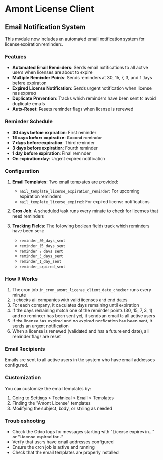 # Amont License Client

## Email Notification System

This module now includes an automated email notification system for license expiration reminders.

### Features

- **Automated Email Reminders**: Sends email notifications to all active users when licenses are about to expire
- **Multiple Reminder Points**: Sends reminders at 30, 15, 7, 3, and 1 days before expiration
- **Expired License Notification**: Sends urgent notification when license has expired
- **Duplicate Prevention**: Tracks which reminders have been sent to avoid duplicate emails
- **Auto-Reset**: Resets reminder flags when license is renewed

### Reminder Schedule

- **30 days before expiration**: First reminder
- **15 days before expiration**: Second reminder  
- **7 days before expiration**: Third reminder
- **3 days before expiration**: Fourth reminder
- **1 day before expiration**: Final reminder
- **On expiration day**: Urgent expired notification

### Configuration

1. **Email Templates**: Two email templates are provided:
   - `mail_template_license_expiration_reminder`: For upcoming expiration reminders
   - `mail_template_license_expired`: For expired license notifications

2. **Cron Job**: A scheduled task runs every minute to check for licenses that need reminders

3. **Tracking Fields**: The following boolean fields track which reminders have been sent:
   - `reminder_30_days_sent`
   - `reminder_15_days_sent`
   - `reminder_7_days_sent`
   - `reminder_3_days_sent`
   - `reminder_1_day_sent`
   - `reminder_expired_sent`

### How It Works

1. The cron job `ir_cron_amont_license_client_date_checker` runs every minute
2. It checks all companies with valid licenses and end dates
3. For each company, it calculates days remaining until expiration
4. If the days remaining match one of the reminder points (30, 15, 7, 3, 1) and no reminder has been sent yet, it sends an email to all active users
5. If the license has expired and no expired notification has been sent, it sends an urgent notification
6. When a license is renewed (validated and has a future end date), all reminder flags are reset

### Email Recipients

Emails are sent to all active users in the system who have email addresses configured.

### Customization

You can customize the email templates by:
1. Going to Settings > Technical > Email > Templates
2. Finding the "Amont License" templates
3. Modifying the subject, body, or styling as needed

### Troubleshooting

- Check the Odoo logs for messages starting with "License expires in..." or "License expired for..."
- Verify that users have email addresses configured
- Ensure the cron job is active and running
- Check that the email templates are properly installed 